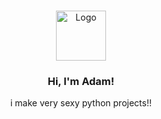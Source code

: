 <br/>
<p align="center">
  <a href="https://github.com/adaminit/">
    <img src="https://i.ibb.co/9Tgmjrn/konata5.gif" alt="Logo" width="80" height="80">
  </a>

  <h3 align="center">Hi, I'm Adam!</h3>

  <p align="center">
    i make very sexy python projects!!
    <br/>
    <br/>
  </p>
</p>
